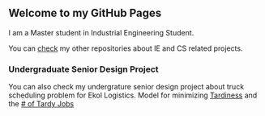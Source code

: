 ## Welcome to my GitHub Pages

I am a Master student in Industrial Engineering Student.

You can [check](https://github.com/anillturgut?tab=repositories) my other repositories about IE and CS related projects. 

### Undergraduate Senior Design Project

You can also check my undergrature senior design project about truck scheduling problem for Ekol Logistics. Model for minimizing [Tardiness](files/IE402_Gurobi_Tardiness.html) and the [# of Tardy Jobs](files/IE402_Gurobi_NumberOfTardy.html)
